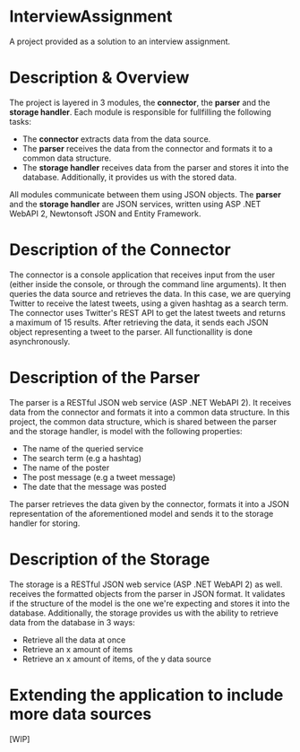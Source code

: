 # InterviewAssignment
A project provided as a solution to an interview assignment. 

# Description & Overview
The project is layered in 3 modules, the **connector**, the **parser** and the **storage handler**. Each module is responsible for fullfilling the following tasks:

* The **connector** extracts data from the data source.
* The **parser** receives the data from the connector and formats it to a common data structure.
* The **storage handler** receives data from the parser and stores it into the database. Additionally, it provides us with the stored data.

All modules communicate between them using JSON objects. The **parser** and the **storage handler** are JSON services, written using ASP .NET WebAPI 2, Newtonsoft JSON and Entity Framework. 

# Description of the Connector
The connector is a console application that receives input from the user (either inside the console, or through the command line arguments). It then queries the data source and retrieves the data. In this case, we are querying Twitter to receive the latest tweets, using a given hashtag as a search term. The connector uses Twitter's REST API to get the latest tweets and returns a maximum of 15 results. After retrieving the data, it sends each JSON object representing a tweet to the parser. All functionallity is done asynchronously.

# Description of the Parser
The parser is a RESTful JSON web service (ASP .NET WebAPI 2). It receives data from the connector and formats it into a common data structure. In this project, the common data structure, which is shared between the parser and the storage handler, is model with the following properties:

* The name of the queried service
* The search term (e.g a hashtag)
* The name of the poster
* The post message (e.g a tweet message)
* The date that the message was posted

The parser retrieves the data given by the connector, formats it into a JSON representation of the aforementioned model and sends it to the storage handler for storing. 

# Description of the Storage
The storage is a RESTful JSON web service (ASP .NET WebAPI 2) as well. receives the formatted objects from the parser in JSON format. It validates if the structure of the model is the one we're expecting and stores it into the database. Additionally, the storage provides us with the ability to retrieve data from the database in 3 ways:

* Retrieve all the data at once
* Retrieve an x amount of items
* Retrieve an x amount of items, of the y data source

# Extending the application to include more data sources
[WIP]
